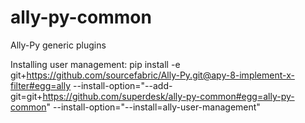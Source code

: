 ally-py-common
==============

Ally-Py generic plugins

Installing user management:
pip install -e git+https://github.com/sourcefabric/Ally-Py.git@apy-8-implement-x-filter#egg=ally --install-option="--add-git=git+https://github.com/superdesk/ally-py-common#egg=ally-py-common" --install-option="--install=ally-user-management"